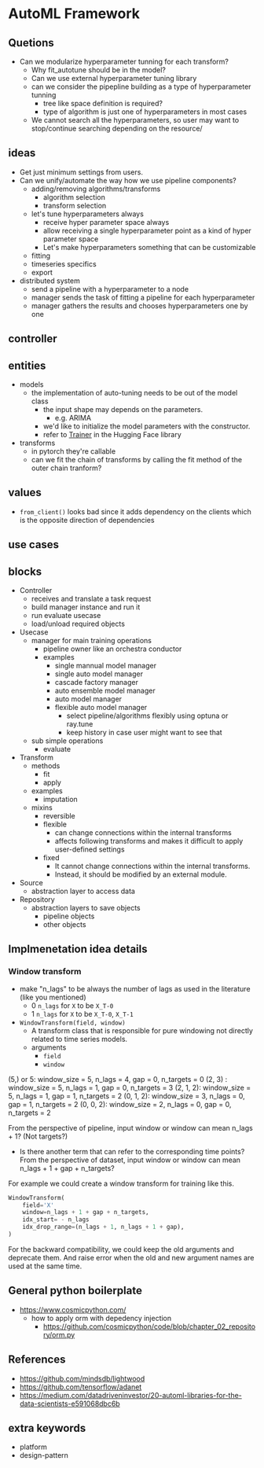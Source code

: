 # AutoML Framework

## Quetions

- Can we modularize hyperparameter tunning for each transform?
  - Why fit_autotune should be in the model?
  - Can we use external hyperparameter tuning library
  - can we consider the pipepline building as a type of hyperparameter tunning
    - tree like space definition is required?
    - type of algorithm is just one of hyperparameters in most cases
  - We cannot search all the hyperparameters, so user may want to stop/continue searching depending on the resource/

## ideas

- Get just minimum settings from users.
- Can we unify/automate the way how we use pipeline components?
  - adding/removing algorithms/transforms
    - algorithm selection
    - transform selection
  - let's tune hyperparameters always
    - receive hyper parameter space always
    - allow receiving a single hyperparameter point as a kind of hyper parameter space
    - Let's make hyperparameters something that can be customizable
  - fitting
  - timeseries specifics
  - export
- distributed system
  - send a pipeline with a hyperparameter to a node
  - manager sends the task of fitting a pipeline for each hyperparameter
  - manager gathers the results and chooses hyperparameters one by one

## controller

## entities

- models
  - the implementation of auto-tuning needs to be out of the model class
    - the input shape may depends on the parameters.
      - e.g. ARIMA
    - we'd like to initialize the model parameters with the constructor.
    - refer to [Trainer](https://huggingface.co/transformers/main_classes/trainer.html) in the Hugging Face library
- transforms
  - in pytorch they're callable
  - can we fit the chain of transforms by calling the fit method of the outer chain tranform?


## values

- `from_client()` looks bad since it adds dependency on the clients which is the opposite direction of dependencies

## use cases

## blocks

- Controller
  - receives and translate a task request
  - build manager instance and run it
  - run evaluate usecase
  - load/unload required objects
- Usecase
  - manager for main training operations
    - pipeline owner like an orchestra conductor
    - examples
      - single mannual model manager
      - single auto model manager
      - cascade factory manager
      - auto ensemble model manager
      - auto model manager
      - flexible auto model manager
        - select pipeline/algorithms flexibly using optuna or ray.tune
        - keep history in case user might want to see that
  - sub simple operations
    - evaluate
- Transform
  - methods
    - fit
    - apply
  - examples
    - imputation
  - mixins
    - reversible
    - flexible
      - can change connections within the internal transforms
      - affects following transforms and makes it difficult to apply user-defined settings
    - fixed
      - It cannot change connections within the internal transforms.
      - Instead, it should be modified by an external module.
- Source
  - abstraction layer to access data
- Repository
  - abstraction layers to save objects
    - pipeline objects
    - other objects

## Implmenetation idea details
### Window transform

- make "n_lags" to be always the number of lags as used in the literature (like you mentioned)
  - 0 `n_lags` for `X` to be `X_T-0`
  - 1 `n_lags` for `X` to be `X_T-0`, `X_T-1`
- `WindowTransform(field, window)`
  - A transform class that is responsible for pure windowing not directly related to time series models.
  - arguments
    - `field`
    - `window`

(5,) or 5: window_size = 5, n_lags = 4, gap = 0, n_targets = 0
(2, 3) :   window_size = 5, n_lags = 1, gap = 0, n_targets = 3
(2, 1, 2): window_size = 5, n_lags = 1, gap = 1, n_targets = 2
(0, 1, 2): window_size = 3, n_lags = 0, gap = 1, n_targets = 2
(0, 0, 2): window_size = 2, n_lags = 0, gap = 0, n_targets = 2

From the perspective of pipeline, input window or window can mean n_lags + 1? (Not targets?)
  - Is there another term that can refer to the corresponding time points?
From the perspective of dataset, input window or window can mean n_lags + 1 + gap + n_targets?

For example we could create a window transform for training like this.

```py
WindowTransform(
    field='X'
    window=n_lags + 1 + gap + n_targets,
    idx_start= - n_lags
    idx_drop_range=(n_lags + 1, n_lags + 1 + gap),
)
```

For the backward compatibility, we could keep the old arguments and deprecate them. And raise error when the old and new argument names are used at the same time.

## General python boilerplate

- https://www.cosmicpython.com/
  - how to apply orm with depedency injection
    - https://github.com/cosmicpython/code/blob/chapter_02_repository/orm.py

## References

- https://github.com/mindsdb/lightwood
- https://github.com/tensorflow/adanet
- https://medium.com/datadriveninvestor/20-automl-libraries-for-the-data-scientists-e591068dbc6b

## extra keywords

- platform
- design-pattern
